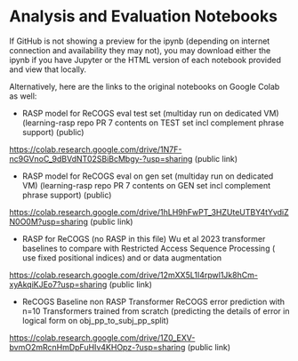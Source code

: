 # Analysis and Evaluation Notebooks

If GitHub is not showing a preview for the ipynb (depending on internet connection and availability they may not), you may download either the ipynb if you have Jupyter or the HTML version of each notebook provided and view that locally.

Alternatively, here are the links to the original notebooks on Google Colab as well:

- RASP model for ReCOGS eval test set (multiday run on dedicated VM) (learning-rasp repo PR 7 contents on TEST set incl complement phrase support) (public)

https://colab.research.google.com/drive/1N7F-nc9GVnoC_9dBVdNT02SBiBcMbgy-?usp=sharing (public link)

- RASP model for ReCOGS eval on gen set (multiday run on dedicated VM) (learning-rasp repo PR 7 contents on GEN set incl complement phrase support) (public)

https://colab.research.google.com/drive/1hLH9hFwPT_3HZUteUTBY4tYvdiZN0O0M?usp=sharing (public link)

- RASP for ReCOGS (no RASP in this file) Wu et al 2023 transformer baselines to compare with Restricted Access Sequence Processing ( use fixed positional indices) and or data augmentation

https://colab.research.google.com/drive/12mXX5L1I4rpwl1Jk8hCm-xyAkqiKJEo7?usp=sharing (public link)

- ReCOGS Baseline non RASP Transformer ReCOGS error prediction with n=10 Transformers trained from scratch (predicting the details of error in logical form on obj_pp_to_subj_pp_split)

https://colab.research.google.com/drive/1Z0_EXV-bvmO2mRcnHmDpFuHIv4KHOpz-?usp=sharing (public link)
